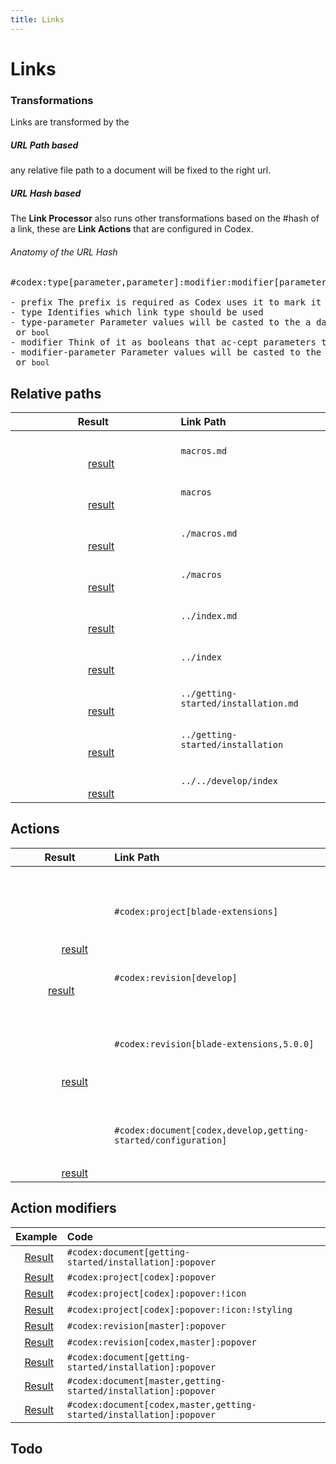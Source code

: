 ```yaml
---
title: Links
---
```


# Links

<!-- [Relative + Hash](../getting-started/installation.md#codex:doc[Link]) -->

### Transformations
Links are transformed by the [](../../develop/links.md#codex:phpdoc(Codex/Processors/LinksProcessor):type:drawer:popover)

##### URL Path based
any relative file path to a document will be fixed to the right url.

##### URL Hash based 
The __Link Processor__ also runs other transformations based on the #hash of a link, 
these are __Link Actions__ that are configured in Codex.    

###### Anatomy of the URL Hash

<pre>
<c-c teal>#codex</c-c>:<c-c deep-orange>type[</c-c><c-c green>parameter</c-c>,<c-c green>parameter</c-c><c-c deep-orange>]</c-c>:<c-c indigo>modifier</c-c>:<c-c indigo>modifier[</c-c><c-c green>parameter</c-c>,<c-c green>parameter</c-c><c-c indigo>]</c-c>:<c-c indigo>modifier</c-c>:<c-c indigo>modifier[</c-c><c-c green>parameter</c-c><c-c indigo>]</c-c>

- <c-c teal>prefix</c-c> The prefix is required as Codex uses it to mark it as a link action 
- <c-c deep-orange>type</c-c> Identifies which link type should be used 
- <c-c green>type-parameter</c-c> Parameter values will be casted to the a data type <code>int</code>, <code>string</code> or <code>bool</code>   
- <c-c indigo>modifier</c-c> Think of it as booleans that ac-cept parameters to set actions
- <c-c green>modifier-parameter</c-c> Parameter values will be casted to the a data type <code>int</code>, <code>string</code> or <code>bool</code>   
</pre>



## Relative paths

| Result                                                | Link Path                            |
|:-----------------------------------------------------:|:-------------------------------------|
|                                                                                                                         [result](macros.md)                          | `macros.md`                          |
|                                                                                                                         [result](macros)                             | `macros`                             |
|                                                                                                                         [result](./macros.md)                        | `./macros.md`                        |
|                                                                                                                         [result](./macros)                           | `./macros`                           |
|                                                                                                                         [result](../index.md)                        | `../index.md`                        |
|                                                                                                                         [result](../index)                           | `../index`                           |
|                                                                                                                         [result](../getting-started/installation.md) | `../getting-started/installation.md` |
|                                                                                                                         [result](../getting-started/installation)    | `../getting-started/installation`    |
|                                                                                                                         [result](../../develop/index)                | `../../develop/index`                |



## Actions

| Result                                                                                 | Link Path                                                      |
|:--------------------------------------------------------------------------------------:|:---------------------------------------------------------------|
|                                                                                                                                                                                                                  [result](#codex:project[blade-extensions])                             | `#codex:project[blade-extensions]`                             |
|                                                                    [result](#codex:revision[develop])                                                | `#codex:revision[develop]`                                     |
|                                                                                                                                                                                                                  [result](#codex:revision[blade-extensions,5.0.0])                      | `#codex:revision[blade-extensions,5.0.0]`                      |
|                                                                                                                                                                                                                  [result](#codex:document[codex,develop,getting-started/configuration]) | `#codex:document[codex,develop,getting-started/configuration]` |


## Action modifiers

| Example                                                                      | Code                                                                 |
|:----------------------------------------------------------------------------:|:---------------------------------------------------------------------|
|   [Result](#codex:document[getting-started/installation]:popover)              | `#codex:document[getting-started/installation]:popover`              |
|   [Result](#codex:project[codex]:popover)                                      | `#codex:project[codex]:popover`                                      |
|   [Result](#codex:project[codex]:popover:!icon)                                | `#codex:project[codex]:popover:!icon`                                |
|   [Result](#codex:project[codex]:popover:!icon:!styling)                       | `#codex:project[codex]:popover:!icon:!styling`                       |
|   [Result](#codex:revision[master]:popover)                                    | `#codex:revision[master]:popover`                                    |
|   [Result](#codex:revision[codex,master]:popover)                              | `#codex:revision[codex,master]:popover`                              |
|   [Result](#codex:document[getting-started/installation]:popover)              | `#codex:document[getting-started/installation]:popover`              |
|   [Result](#codex:document[master,getting-started/installation]:popover)       | `#codex:document[master,getting-started/installation]:popover`       |
|   [Result](#codex:document[codex,master,getting-started/installation]:popover) | `#codex:document[codex,master,getting-started/installation]:popover` |



## Todo
